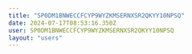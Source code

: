 ```yaml
---
title: "SP0DM1BNWECCFCYP9WYZKMSERNXSR2QKYY10NPSQ"
date: 2024-07-17T08:53:16.350Z
user: SP0DM1BNWECCFCYP9WYZKMSERNXSR2QKYY10NPSQ
layout: "users"
---
```

    